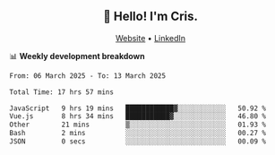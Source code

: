 
<h2 align="center">👋 Hello! I'm Cris.</h2>
<p align="center">
  <a href="https://www.criscunas.dev">Website</a> •
  <a href="https://www.linkedin.com/in/cristophercunas/">LinkedIn</a> 
</p>


📊 **Weekly development breakdown**
<!--START_SECTION:waka-->

```txt
From: 06 March 2025 - To: 13 March 2025

Total Time: 17 hrs 57 mins

JavaScript   9 hrs 19 mins   ████████████▓░░░░░░░░░░░░   50.92 %
Vue.js       8 hrs 34 mins   ███████████▓░░░░░░░░░░░░░   46.80 %
Other        21 mins         ▒░░░░░░░░░░░░░░░░░░░░░░░░   01.93 %
Bash         2 mins          ░░░░░░░░░░░░░░░░░░░░░░░░░   00.27 %
JSON         0 secs          ░░░░░░░░░░░░░░░░░░░░░░░░░   00.09 %
```

<!--END_SECTION:waka-->
